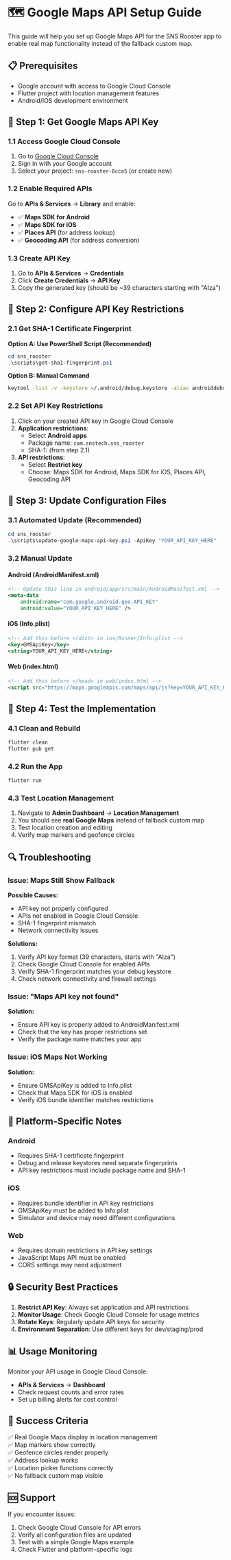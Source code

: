 # 🗺️ Google Maps API Setup Guide

This guide will help you set up Google Maps API for the SNS Rooster app to enable real map functionality instead of the fallback custom map.

## 📋 Prerequisites

- Google account with access to Google Cloud Console
- Flutter project with location management features
- Android/iOS development environment

## 🔑 Step 1: Get Google Maps API Key

### 1.1 Access Google Cloud Console
1. Go to [Google Cloud Console](https://console.cloud.google.com/)
2. Sign in with your Google account
3. Select your project: `sns-rooster-8cca5` (or create new)

### 1.2 Enable Required APIs
Go to **APIs & Services** → **Library** and enable:

- ✅ **Maps SDK for Android**
- ✅ **Maps SDK for iOS** 
- ✅ **Places API** (for address lookup)
- ✅ **Geocoding API** (for address conversion)

### 1.3 Create API Key
1. Go to **APIs & Services** → **Credentials**
2. Click **Create Credentials** → **API Key**
3. Copy the generated key (should be ~39 characters starting with "AIza")

## 🔐 Step 2: Configure API Key Restrictions

### 2.1 Get SHA-1 Certificate Fingerprint

**Option A: Use PowerShell Script (Recommended)**
```powershell
cd sns_rooster
.\scripts\get-sha1-fingerprint.ps1
```

**Option B: Manual Command**
```bash
keytool -list -v -keystore ~/.android/debug.keystore -alias androiddebugkey -storepass android -keypass android
```

### 2.2 Set API Key Restrictions
1. Click on your created API key in Google Cloud Console
2. **Application restrictions**:
   - Select **Android apps**
   - Package name: `com.snstech.sns_rooster`
   - SHA-1: (from step 2.1)
3. **API restrictions**:
   - Select **Restrict key**
   - Choose: Maps SDK for Android, Maps SDK for iOS, Places API, Geocoding API

## 🔧 Step 3: Update Configuration Files

### 3.1 Automated Update (Recommended)
```powershell
cd sns_rooster
.\scripts\update-google-maps-api-key.ps1 -ApiKey "YOUR_API_KEY_HERE"
```

### 3.2 Manual Update

#### Android (AndroidManifest.xml)
```xml
<!-- Update this line in android/app/src/main/AndroidManifest.xml -->
<meta-data
    android:name="com.google.android.geo.API_KEY"
    android:value="YOUR_API_KEY_HERE" />
```

#### iOS (Info.plist)
```xml
<!-- Add this before </dict> in ios/Runner/Info.plist -->
<key>GMSApiKey</key>
<string>YOUR_API_KEY_HERE</string>
```

#### Web (index.html)
```html
<!-- Add this before </head> in web/index.html -->
<script src="https://maps.googleapis.com/maps/api/js?key=YOUR_API_KEY_HERE&libraries=places"></script>
```

## 🧪 Step 4: Test the Implementation

### 4.1 Clean and Rebuild
```bash
flutter clean
flutter pub get
```

### 4.2 Run the App
```bash
flutter run
```

### 4.3 Test Location Management
1. Navigate to **Admin Dashboard** → **Location Management**
2. You should see **real Google Maps** instead of fallback custom map
3. Test location creation and editing
4. Verify map markers and geofence circles

## 🔍 Troubleshooting

### Issue: Maps Still Show Fallback
**Possible Causes:**
- API key not properly configured
- APIs not enabled in Google Cloud Console
- SHA-1 fingerprint mismatch
- Network connectivity issues

**Solutions:**
1. Verify API key format (39 characters, starts with "AIza")
2. Check Google Cloud Console for enabled APIs
3. Verify SHA-1 fingerprint matches your debug keystore
4. Check network connectivity and firewall settings

### Issue: "Maps API key not found"
**Solution:**
- Ensure API key is properly added to AndroidManifest.xml
- Check that the key has proper restrictions set
- Verify the package name matches your app

### Issue: iOS Maps Not Working
**Solution:**
- Ensure GMSApiKey is added to Info.plist
- Check that Maps SDK for iOS is enabled
- Verify iOS bundle identifier matches restrictions

## 📱 Platform-Specific Notes

### Android
- Requires SHA-1 certificate fingerprint
- Debug and release keystores need separate fingerprints
- API key restrictions must include package name and SHA-1

### iOS
- Requires bundle identifier in API key restrictions
- GMSApiKey must be added to Info.plist
- Simulator and device may need different configurations

### Web
- Requires domain restrictions in API key settings
- JavaScript Maps API must be enabled
- CORS settings may need adjustment

## 🔒 Security Best Practices

1. **Restrict API Key**: Always set application and API restrictions
2. **Monitor Usage**: Check Google Cloud Console for usage metrics
3. **Rotate Keys**: Regularly update API keys for security
4. **Environment Separation**: Use different keys for dev/staging/prod

## 📊 Usage Monitoring

Monitor your API usage in Google Cloud Console:
- **APIs & Services** → **Dashboard**
- Check request counts and error rates
- Set up billing alerts for cost control

## 🎯 Success Criteria

✅ Real Google Maps display in location management  
✅ Map markers show correctly  
✅ Geofence circles render properly  
✅ Address lookup works  
✅ Location picker functions correctly  
✅ No fallback custom map visible  

## 🆘 Support

If you encounter issues:
1. Check Google Cloud Console for API errors
2. Verify all configuration files are updated
3. Test with a simple Google Maps example
4. Check Flutter and platform-specific logs 